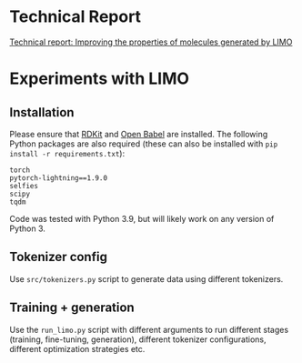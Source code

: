# Technical Report 

[Technical report: Improving the properties of molecules generated by LIMO](https://arxiv.org/abs/2407.14968)
# Experiments with LIMO


## Installation

Please ensure that [RDKit](https://www.rdkit.org/docs/Install.html) and [Open Babel](https://openbabel.org/wiki/Category:Installation) are installed. The following Python packages are also required (these can also be installed with `pip install -r requirements.txt`):

```
torch
pytorch-lightning==1.9.0
selfies
scipy
tqdm
```

Code was tested with Python 3.9, but will likely work on any version of Python 3.

## Tokenizer config

Use `src/tokenizers.py` script to generate data using different tokenizers.

## Training + generation

Use the `run_limo.py` script with different arguments to run different stages (training, fine-tuning, generation), different tokenizer configurations, different optimization strategies etc.

